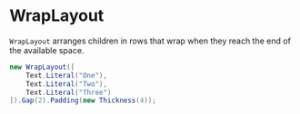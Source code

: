 # WrapLayout

`WrapLayout` arranges children in rows that wrap when they reach the end of the
available space.

```csharp
new WrapLayout([
    Text.Literal("One"),
    Text.Literal("Two"),
    Text.Literal("Three")
]).Gap(2).Padding(new Thickness(4));
```
